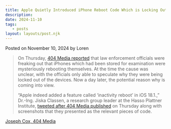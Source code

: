 ```yaml
---
title: Apple Quietly Introduced iPhone Reboot Code Which is Locking Out Cops
description:
date: 2024-11-10
tags:
   - posts
layout: layouts/post.njk
---
```


Posted on November 10, 2024 by Loren

> On Thursday, [404 Media reported](https://www.404media.co/police-freak-out-at-iphones-mysteriously-rebooting-themselves-locking-cops-out/) that law enforcement officials were freaking out that iPhones which had been stored for examination were mysteriously rebooting themselves. At the time the cause was unclear, with the officials only able to speculate why they were being locked out of the devices. Now a day later, the potential reason why is coming into view.
>
> “Apple indeed added a feature called ‘inactivity reboot’ in iOS 18.1.,” Dr.-Ing. Jiska Classen, a research group leader at the Hasso Plattner Institute, [tweeted after 404 Media published](https://x.com/naehrdine/status/1854896392797360484?ref=404media.co) on Thursday along with screenshots that they presented as the relevant pieces of code.

[Joseph Cox, 404 Media](https://www.404media.co/apple-quietly-introduced-iphone-reboot-code-which-is-locking-out-cops/)

